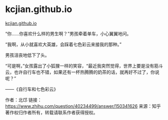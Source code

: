 # kcjian.github.io
[kcjian.github.io](http://kcjian.github.io)

“你……你喜欢什么样的男生啊？”男孩牵着单车，小心翼翼地问。

“我啊，从小就喜欢大英雄，会踩着七色彩云来接我的那种。”

男孩沮丧地低下了头。

“可是啊，”女孩露出了小狐狸一样的笑容，“最近我突然觉得，世界上要是没有筋斗云，也许自行车也不错，如果还有一杯热腾腾的奶茶的话，就再好不过了，你说呢？”

——《自行车和七色彩云》

作者：北邙
链接：https://www.zhihu.com/question/40234499/answer/150341626
来源：知乎
著作权归作者所有，转载请联系作者获得授权。
